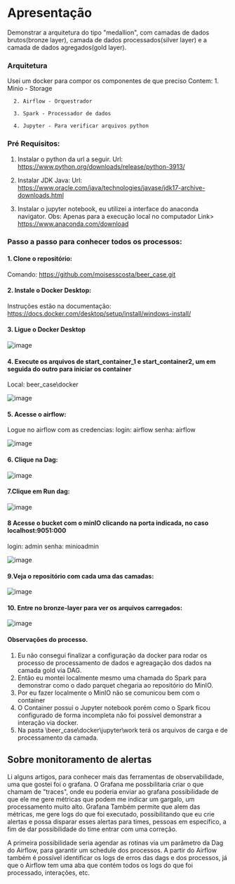 # Apresentação
Demonstrar a arquitetura do tipo "medallion", com camadas de dados brutos(bronze layer), camada de dados processados(silver layer) e a camada de dados agregados(gold layer).

### Arquitetura
   Usei um docker para compor os componentes de que preciso
   Contem:
      1. Minio - Storage
      
      2. Airflow - Orquestrador
      
      3. Spark - Processador de dados
      
      4. Jupyter - Para verificar arquivos python

### Pré Requisitos:
   1. Instalar o python da url a seguir.
   Url: https://www.python.org/downloads/release/python-3913/
   2. Instalar JDK Java:
   Url: https://www.oracle.com/java/technologies/javase/jdk17-archive-downloads.html

3. Instalar o jupyter notebook, eu utilizei a interface do anaconda navigator.
   Obs: Apenas para a execução local no computador
   Link> https://www.anaconda.com/download

### Passo a passo para conhecer todos os processos:
#### 1. Clone o repositório:
   Comando: https://github.com/moisesscosta/beer_case.git

#### 2. Instale o Docker Desktop:

   Instruções estão na documentação: https://docs.docker.com/desktop/setup/install/windows-install/

#### 3. Ligue o Docker Desktop

![image](https://github.com/user-attachments/assets/aec92f85-9c63-4375-a1bf-81ae07d6f727)

#### 4. Execute os arquivos de start_container_1 e start_container2, um em seguida do outro para iniciar os container
   Local: beer_case\docker

![image](https://github.com/user-attachments/assets/585ffb1e-bf2f-45ab-bc9b-fd5366a70d9c)

#### 5. Acesse o airflow:

   Logue no airflow com as credencias:
   login: airflow
   senha: airflow
   
![image](https://github.com/user-attachments/assets/38376707-0065-431a-8531-42d96ad680de)

#### 6. Clique na Dag:

![image](https://github.com/user-attachments/assets/90811971-40c8-4900-9959-1a7b4277be4d)

#### 7.Clique em Run dag:

![image](https://github.com/user-attachments/assets/038cdd6b-5250-463c-b23e-6d76fcfeccf0)

#### 8 Acesse o bucket com o minIO clicando na porta indicada, no caso localhost:9051:000
login: admin
senha: minioadmin

![image](https://github.com/user-attachments/assets/9ab66785-df64-446b-bddb-c19d9b817bb4)


#### 9.Veja o repositório com cada uma das camadas:

![image](https://github.com/user-attachments/assets/b406e951-c23d-4444-8c31-28be7ce8e0be)

#### 10. Entre no bronze-layer para ver os arquivos carregados:

![image](https://github.com/user-attachments/assets/a62aa3a4-ed18-45a4-b219-7d817286f758)

#### Observações do processo.
   1. Eu não consegui finalizar a configuração da docker para rodar os processo de processamento de dados e agreagação dos dados na camada gold via DAG.
   2. Então eu montei localmente mesmo uma chamada do Spark para demonstrar como o dado parquet chegaria ao repositório do MinIO.
   3. Por eu fazer localmente o MinIO não se comunicou bem com o container
   4. O Container possui o Jupyter notebook porém como o Spark ficou configurado de forma incompleta não foi possível demonstrar a interação via docker.
   5. Na pasta \beer_case\docker\jupyter\work terá os arquivos de carga e de processamento da camada.

## Sobre monitoramento de alertas
Li alguns artigos, para conhecer mais das ferramentas de observabilidade, uma que gostei foi o grafana. O Grafana me possbilitaria  criar o que chamam de  "traces", onde eu poderia enviar ao grafana possibilidade de que ele me gere métricas que podem me indicar um gargalo, um processamento muito alto.
Grafana Também permite que alem das métricas, me gere logs do que foi executado, possibilitando que eu crie alertas e possa disparar esses alertas para times, pessoas em específico, a fim de dar possibilidade do time entrar com uma correção.

A primeira possibilidade seria agendar as rotinas via um parâmetro da Dag do Airflow, para garantir um schedule dos processos. A partir do Airflow também é possível identificar os logs de erros das dags e dos processos, já que o Airflow tem uma aba que contém todos os logs do que foi processado, interações, etc.
